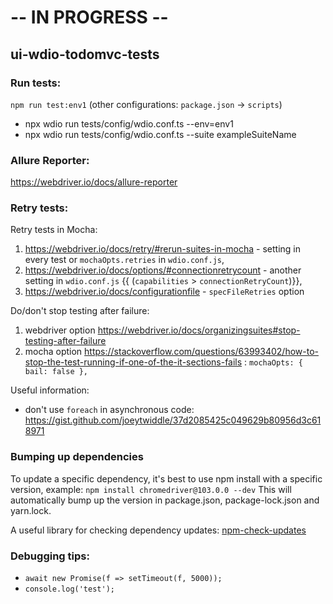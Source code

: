 # -- IN PROGRESS --

## ui-wdio-todomvc-tests

### Run tests:

`npm run test:env1` (other configurations: `package.json` -> `scripts`)

- npx wdio run tests/config/wdio.conf.ts --env=env1
- npx wdio run tests/config/wdio.conf.ts --suite exampleSuiteName

### Allure Reporter:

https://webdriver.io/docs/allure-reporter

### Retry tests:

Retry tests in Mocha:

1) https://webdriver.io/docs/retry/#rerun-suites-in-mocha - setting in every test or `mochaOpts.retries`
   in `wdio.conf.js`,
2) https://webdriver.io/docs/options/#connectionretrycount - another setting in `wdio.conf.js`
   {{ (`capabilities` > `connectionRetryCount`)}},
3) https://webdriver.io/docs/configurationfile - `specFileRetries` option

Do/don't stop testing after failure:

1) webdriver option https://webdriver.io/docs/organizingsuites#stop-testing-after-failure
2) mocha
   option https://stackoverflow.com/questions/63993402/how-to-stop-the-test-running-if-one-of-the-it-sections-fails :
   `mochaOpts: { bail: false },`

Useful information:

- don't use `foreach` in asynchronous code: https://gist.github.com/joeytwiddle/37d2085425c049629b80956d3c618971

### Bumping up dependencies

To update a specific dependency, it's best to use npm install with a specific version, example:
`npm install chromedriver@103.0.0 --dev`
This will automatically bump up the version in package.json, package-lock.json and yarn.lock.

A useful library for checking dependency updates: [npm-check-updates](https://www.npmjs.com/package/npm-check-updates)

### Debugging tips:

- `await new Promise(f => setTimeout(f, 5000));`
- `console.log('test');`
